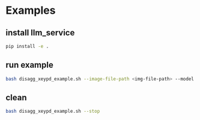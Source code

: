 # Examples

## install llm_service

```bash
pip install -e .
```

## run example

```bash
bash disagg_xeypd_example.sh --image-file-path <img-file-path> --model <model_name>
```

## clean

```bash
bash disagg_xeypd_example.sh --stop
```
